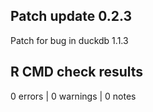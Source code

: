 ## Patch update 0.2.3

Patch for bug in duckdb 1.1.3

## R CMD check results

0 errors | 0 warnings | 0 notes
